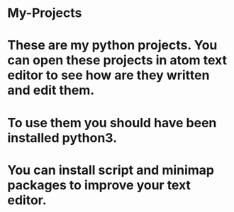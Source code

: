 # My-Projects

# These are my python projects. You can open these projects in atom text editor to see how are they written and edit them.
# To use them you should have been installed python3.
# You can install script and minimap packages to improve your text editor.
